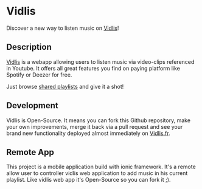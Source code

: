 # Vidlis

Discover a new way to listen music on [Vidlis](http://vidlis.fr)!

## Description

[Vidlis](http://vidlis.fr) is a webapp allowing users to listen music via video-clips referenced in Youtube.
It offers all great features you find on paying platform like Spotify or Deezer for free.

Just browse [shared playlists](http://vidlis.fr/playlists/all) and give it a shot!

## Development

Vidlis is Open-Source. It means you can fork this Github repository, make your own improvements, merge it back via a
pull request and see your brand new functionality deployed almost immediately on [Vidlis.fr](http://vidlis.fr).

## Remote App

This project is a mobile application build with ionic framework. It's a remote allow user to controller vidlis web
 application to add music in his current playlist.
Like vidlis web app it's Open-Source so you can fork it ;).


